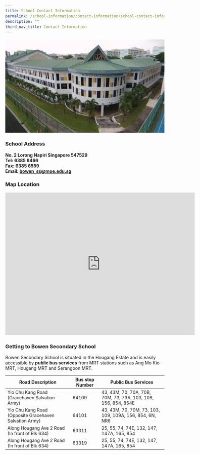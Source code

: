 ```yaml
---
title: School Contact Information
permalink: /school-information/contact-information/school-contact-information/
description: ""
third_nav_title: Contact Information
---
```

![](/images/About%20Bowen/Bowen%20Secondar%20School.jpg)
### School Address
**No. 2 Lorong Napiri Singapore 547529**  
**Tel: 6385 9466**  
**Fax: 6385 6559**<br>
**Email:&nbsp;bowen_ss@moe.edu.sg**

### Map Location
<iframe tabindex="0" aria-hidden="false" allowfullscreen="" style="border:0;" frameborder="0" height="450" width="600" src="https://www.google.com/maps/embed?pb=!1m18!1m12!1m3!1d3988.6776176326216!2d103.87546031419117!3d1.3701169990007291!2m3!1f0!2f0!3f0!3m2!1i1024!2i768!4f13.1!3m3!1m2!1s0x31da17687b3e76c9%3A0x6d046fc63c2658ee!2sBowen%20Secondary%20School!5e0!3m2!1sen!2ssg!4v1608700247269!5m2!1sen!2ssg"></iframe>


### Getting to Bowen Secondary School
Bowen Secondary School is situated in the Hougang Estate and is easily accessible by&nbsp;**public bus services**&nbsp;from MRT stations such as Ang Mo Kio MRT, Hougang MRT and Serangoon MRT.

| Road Description | Bus stop Number | Public Bus Services |
| -------- | -------- | -------- |
| Yio Chu Kang Road (Gracehaven Salvation Army)     | 64109    | 43, 43M, 70, 70A, 70B, 70M, 73, 73A, 103, 109, 156, 854, 854E |
| Yio Chu Kang Road (Opposite Gracehaven Salvation Army)     | 64101    | 43, 43M, 70, 70M, 73, 103, 109, 109A, 156, 854, 6N, NR6  |
| Along Hougang Ave 2 Road (In front of Blk 634) | 63311 | 25, 55, 74, 74E, 132, 147, 147A, 165, 854|
| Along Hougang Ave 2 Road (In front of Blk 634) | 63319 |25, 55, 74, 74E, 132, 147, 147A, 165, 854|